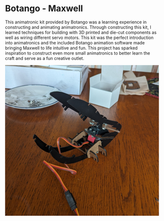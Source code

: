 # Botango - Maxwell

This animatronic kit provided by Botango was a learning experience in constructing and animating animatronics. Through constructing this kit, I learned techniques for building with 3D printed and die-cut components as well as wiring different servo motors. This kit was the perfect introduction into animatronics and the included Botango animation software made bringing Maxwell to life intuitive and fun. This project has sparked inspiration to construct even more small animatronics to better learn the craft and serve as a fun creative outlet.

![Maxwell 1](Maxwell1.jpg) 
